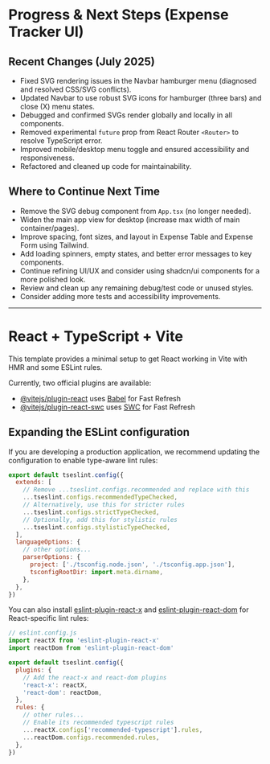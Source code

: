 # Progress & Next Steps (Expense Tracker UI)

## Recent Changes (July 2025)
- Fixed SVG rendering issues in the Navbar hamburger menu (diagnosed and resolved CSS/SVG conflicts).
- Updated Navbar to use robust SVG icons for hamburger (three bars) and close (X) menu states.
- Debugged and confirmed SVGs render globally and locally in all components.
- Removed experimental `future` prop from React Router `<Router>` to resolve TypeScript error.
- Improved mobile/desktop menu toggle and ensured accessibility and responsiveness.
- Refactored and cleaned up code for maintainability.


## Where to Continue Next Time
- Remove the SVG debug component from `App.tsx` (no longer needed).
- Widen the main app view for desktop (increase max width of main container/pages).
- Improve spacing, font sizes, and layout in Expense Table and Expense Form using Tailwind.
- Add loading spinners, empty states, and better error messages to key components.
- Continue refining UI/UX and consider using shadcn/ui components for a more polished look.
- Review and clean up any remaining debug/test code or unused styles.
- Consider adding more tests and accessibility improvements.

---

# React + TypeScript + Vite

This template provides a minimal setup to get React working in Vite with HMR and some ESLint rules.

Currently, two official plugins are available:

- [@vitejs/plugin-react](https://github.com/vitejs/vite-plugin-react/blob/main/packages/plugin-react) uses [Babel](https://babeljs.io/) for Fast Refresh
- [@vitejs/plugin-react-swc](https://github.com/vitejs/vite-plugin-react/blob/main/packages/plugin-react-swc) uses [SWC](https://swc.rs/) for Fast Refresh

## Expanding the ESLint configuration

If you are developing a production application, we recommend updating the configuration to enable type-aware lint rules:

```js
export default tseslint.config({
  extends: [
    // Remove ...tseslint.configs.recommended and replace with this
    ...tseslint.configs.recommendedTypeChecked,
    // Alternatively, use this for stricter rules
    ...tseslint.configs.strictTypeChecked,
    // Optionally, add this for stylistic rules
    ...tseslint.configs.stylisticTypeChecked,
  ],
  languageOptions: {
    // other options...
    parserOptions: {
      project: ['./tsconfig.node.json', './tsconfig.app.json'],
      tsconfigRootDir: import.meta.dirname,
    },
  },
})
```

You can also install [eslint-plugin-react-x](https://github.com/Rel1cx/eslint-react/tree/main/packages/plugins/eslint-plugin-react-x) and [eslint-plugin-react-dom](https://github.com/Rel1cx/eslint-react/tree/main/packages/plugins/eslint-plugin-react-dom) for React-specific lint rules:

```js
// eslint.config.js
import reactX from 'eslint-plugin-react-x'
import reactDom from 'eslint-plugin-react-dom'

export default tseslint.config({
  plugins: {
    // Add the react-x and react-dom plugins
    'react-x': reactX,
    'react-dom': reactDom,
  },
  rules: {
    // other rules...
    // Enable its recommended typescript rules
    ...reactX.configs['recommended-typescript'].rules,
    ...reactDom.configs.recommended.rules,
  },
})
```
